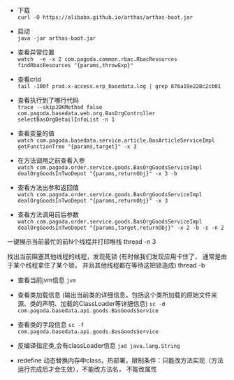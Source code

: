 * 下载  
`curl -O https://alibaba.github.io/arthas/arthas-boot.jar`

*  启动  
`java -jar arthas-boot.jar`

*  查看异常位置  
`watch  -e -x 2 com.pagoda.common.rbac.RbacResources findRbacResources "{params,throwExp}"`

*  查看crid  
`tail -100f prod.x-access.erp_basedata.log | grep 876a19e228c2cb01`

*  查看执行到了哪行代码  
`trace --skipJDKMethod false  com.pagoda.basedata.web.org.BasOrgController selectBasOrgDetailInfoList -n 1`

*  查看变量的值  
`watch com.pagoda.basedata.service.article.BasArticleServiceImpl getFunctionTree "{params,target}" -x 3`

*  在方法调用之前查看入参  
`watch com.pagoda.order.service.goods.BasOrgGoodsServiceImpl dealOrgGoodsInTwoDepot "{params,returnObj}" -x 3 -b`

*  查看方法出参和返回值  
`watch com.pagoda.order.service.goods.BasOrgGoodsServiceImpl dealOrgGoodsInTwoDepot "{params,returnObj}" -x 3`

*  查看方法调用前后参数  
`watch com.pagoda.order.service.goods.BasOrgGoodsServiceImpl dealOrgGoodsInTwoDepot "{params,target,returnObj}" -x 2 -b -s -n 2`

一键展示当前最忙的前N个线程并打印堆栈
thread -n 3

找出当前阻塞其他线程的线程，发现死锁
(有时候我们发现应用卡住了， 通常是由于某个线程拿住了某个锁， 并且其他线程都在等待这把锁造成)
thread -b


* 查看当前jvm信息
`jvm` 

* 查看类加载信息 (输出当前类的详细信息，包括这个类所加载的原始文件来源、类的声明、加载的ClassLoader等详细信息)
`sc -d com.pagoda.basedata.api.goods.BasGoodsService`

* 查看类的字段信息
`sc -f com.pagoda.basedata.api.goods.BasGoodsService`

* 反编译指定类,会有classLoader信息
`jad java.lang.String`

* redefine 动态替换内存中class，热部署，限制条件：只能改方法实现（方法运行完成后才会生效），不能改方法名， 不能改属性
